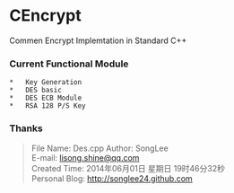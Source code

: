 # CEncrypt
Commen Encrypt Implemtation in Standard C++
### Current Functional Module
    *   Key Generation
    *   DES basic
    *   DES ECB Module
    *   RSA 128 P/S Key
    
### Thanks
>   File Name: Des.cpp 
    Author: SongLee  
    E-mail: lisong.shine@qq.com  
    Created Time: 2014年06月01日 星期日 19时46分32秒  
    Personal Blog: http://songlee24.github.com 
